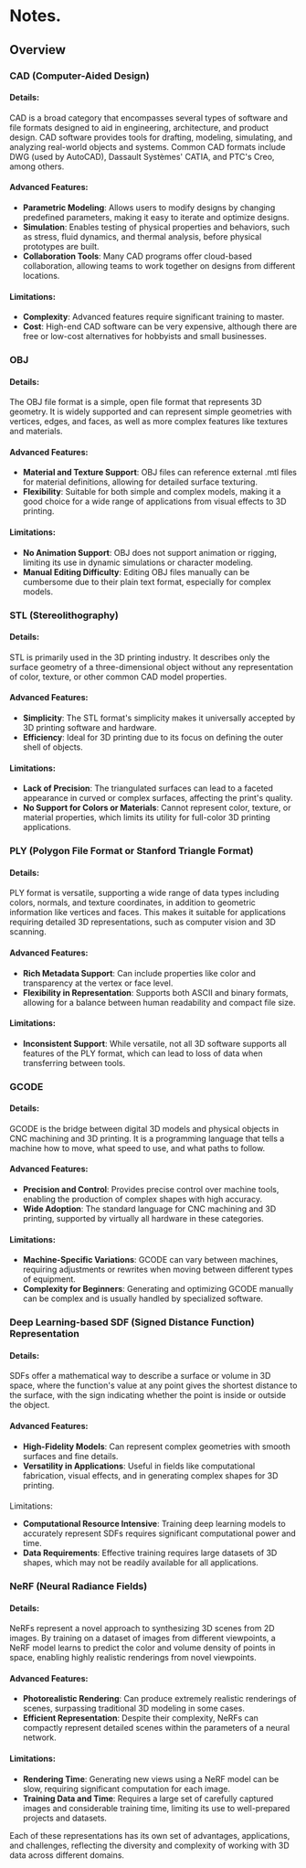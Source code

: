 # Notes.
##  Overview
### CAD (Computer-Aided Design)

#### Details:
CAD is a broad category that encompasses several types of software and file formats designed to aid in engineering, architecture, and product design. CAD software provides tools for drafting, modeling, simulating, and analyzing real-world objects and systems. Common CAD formats include DWG (used by AutoCAD), Dassault Systèmes' CATIA, and PTC's Creo, among others.

#### Advanced Features:
- **Parametric Modeling**: Allows users to modify designs by changing predefined parameters, making it easy to iterate and optimize designs.
- **Simulation**: Enables testing of physical properties and behaviors, such as stress, fluid dynamics, and thermal analysis, before physical prototypes are built.
- **Collaboration Tools**: Many CAD programs offer cloud-based collaboration, allowing teams to work together on designs from different locations.

#### Limitations:
- **Complexity**: Advanced features require significant training to master.
- **Cost**: High-end CAD software can be very expensive, although there are free or low-cost alternatives for hobbyists and small businesses.

### OBJ

#### Details:
The OBJ file format is a simple, open file format that represents 3D geometry. It is widely supported and can represent simple geometries with vertices, edges, and faces, as well as more complex features like textures and materials.

#### Advanced Features:
- **Material and Texture Support**: OBJ files can reference external .mtl files for material definitions, allowing for detailed surface texturing.
- **Flexibility**: Suitable for both simple and complex models, making it a good choice for a wide range of applications from visual effects to 3D printing.

#### Limitations:
- **No Animation Support**: OBJ does not support animation or rigging, limiting its use in dynamic simulations or character modeling.
- **Manual Editing Difficulty**: Editing OBJ files manually can be cumbersome due to their plain text format, especially for complex models.

### STL (Stereolithography)

#### Details:
STL is primarily used in the 3D printing industry. It describes only the surface geometry of a three-dimensional object without any representation of color, texture, or other common CAD model properties.

#### Advanced Features:
- **Simplicity**: The STL format's simplicity makes it universally accepted by 3D printing software and hardware.
- **Efficiency**: Ideal for 3D printing due to its focus on defining the outer shell of objects.

#### Limitations:
- **Lack of Precision**: The triangulated surfaces can lead to a faceted appearance in curved or complex surfaces, affecting the print's quality.
- **No Support for Colors or Materials**: Cannot represent color, texture, or material properties, which limits its utility for full-color 3D printing applications.

### PLY (Polygon File Format or Stanford Triangle Format)

#### Details:
PLY format is versatile, supporting a wide range of data types including colors, normals, and texture coordinates, in addition to geometric information like vertices and faces. This makes it suitable for applications requiring detailed 3D representations, such as computer vision and 3D scanning.

#### Advanced Features:
- **Rich Metadata Support**: Can include properties like color and transparency at the vertex or face level.
- **Flexibility in Representation**: Supports both ASCII and binary formats, allowing for a balance between human readability and compact file size.

#### Limitations:
- **Inconsistent Support**: While versatile, not all 3D software supports all features of the PLY format, which can lead to loss of data when transferring between tools.

### GCODE

#### Details:
GCODE is the bridge between digital 3D models and physical objects in CNC machining and 3D printing. It is a programming language that tells a machine how to move, what speed to use, and what paths to follow.

#### Advanced Features:
- **Precision and Control**: Provides precise control over machine tools, enabling the production of complex shapes with high accuracy.
- **Wide Adoption**: The standard language for CNC machining and 3D printing, supported by virtually all hardware in these categories.

#### Limitations:
- **Machine-Specific Variations**: GCODE can vary between machines, requiring adjustments or rewrites when moving between different types of equipment.
- **Complexity for Beginners**: Generating and optimizing GCODE manually can be complex and is usually handled by specialized software.

### Deep Learning-based SDF (Signed Distance Function) Representation

#### Details:
SDFs offer a mathematical way to describe a surface or volume in 3D space, where the function's value at any point gives the shortest distance to the surface, with the sign indicating whether the point is inside or outside the object.

#### Advanced Features:
- **High-Fidelity Models**: Can represent complex geometries with smooth surfaces and fine details.
- **Versatility in Applications**: Useful in fields like computational fabrication, visual effects, and in generating complex shapes for 3D printing.

####

 Limitations:
- **Computational Resource Intensive**: Training deep learning models to accurately represent SDFs requires significant computational power and time.
- **Data Requirements**: Effective training requires large datasets of 3D shapes, which may not be readily available for all applications.

### NeRF (Neural Radiance Fields)

#### Details:
NeRFs represent a novel approach to synthesizing 3D scenes from 2D images. By training on a dataset of images from different viewpoints, a NeRF model learns to predict the color and volume density of points in space, enabling highly realistic renderings from novel viewpoints.

#### Advanced Features:
- **Photorealistic Rendering**: Can produce extremely realistic renderings of scenes, surpassing traditional 3D modeling in some cases.
- **Efficient Representation**: Despite their complexity, NeRFs can compactly represent detailed scenes within the parameters of a neural network.

#### Limitations:
- **Rendering Time**: Generating new views using a NeRF model can be slow, requiring significant computation for each image.
- **Training Data and Time**: Requires a large set of carefully captured images and considerable training time, limiting its use to well-prepared projects and datasets.

Each of these representations has its own set of advantages, applications, and challenges, reflecting the diversity and complexity of working with 3D data across different domains.
